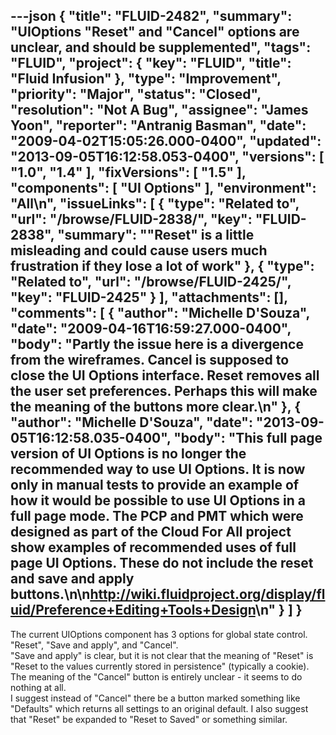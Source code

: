 ---json
{
  "title": "FLUID-2482",
  "summary": "UIOptions \"Reset\" and \"Cancel\" options are unclear, and should be supplemented",
  "tags": "FLUID",
  "project": {
    "key": "FLUID",
    "title": "Fluid Infusion"
  },
  "type": "Improvement",
  "priority": "Major",
  "status": "Closed",
  "resolution": "Not A Bug",
  "assignee": "James Yoon",
  "reporter": "Antranig Basman",
  "date": "2009-04-02T15:05:26.000-0400",
  "updated": "2013-09-05T16:12:58.053-0400",
  "versions": [
    "1.0",
    "1.4"
  ],
  "fixVersions": [
    "1.5"
  ],
  "components": [
    "UI Options"
  ],
  "environment": "All\n",
  "issueLinks": [
    {
      "type": "Related to",
      "url": "/browse/FLUID-2838/",
      "key": "FLUID-2838",
      "summary": "\"Reset\" is a little misleading and could cause users much frustration if they lose a lot of work"
    },
    {
      "type": "Related to",
      "url": "/browse/FLUID-2425/",
      "key": "FLUID-2425"
    }
  ],
  "attachments": [],
  "comments": [
    {
      "author": "Michelle D'Souza",
      "date": "2009-04-16T16:59:27.000-0400",
      "body": "Partly the issue here is a divergence from the wireframes. Cancel is supposed to close the UI Options interface. Reset removes all the user set preferences. Perhaps this will make the meaning of the buttons more clear.\n"
    },
    {
      "author": "Michelle D'Souza",
      "date": "2013-09-05T16:12:58.035-0400",
      "body": "This full page version of UI Options is no longer the recommended way to use UI Options. It is now only in manual tests to provide an example of how it would be possible to use UI Options in a full page mode. The PCP and PMT which were designed as part of the Cloud For All project show examples of recommended uses of full page UI Options. These do not include the reset and save and apply buttons.\n\n<http://wiki.fluidproject.org/display/fluid/Preference+Editing+Tools+Design>\n"
    }
  ]
}
---
The current UIOptions component has 3 options for global state control. "Reset", "Save and apply", and "Cancel". \
"Save and apply" is clear, but it is not clear that the meaning of "Reset" is "Reset to the values currently stored in persistence" (typically a cookie). \
The meaning of the "Cancel" button is entirely unclear - it seems to do nothing at all.\
I suggest instead of "Cancel" there be a button marked something like "Defaults" which returns all settings to an original default. I also suggest that "Reset" be expanded to "Reset to Saved" or something similar.

        
